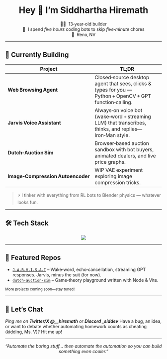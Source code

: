 <!-- PROFILE README for https://github.com/siddharthahiremath -->

<h1 align="center">Hey&nbsp;👋&nbsp;I’m&nbsp;Siddhartha&nbsp;Hiremath</h1>

<p align="center">
  🧑‍💻 &nbsp;13‑year‑old builder<br/>
  🤖 &nbsp;I spend <em>five hours</em> coding bots to skip <em>five‑minute</em> chores<br/>
  📍 &nbsp;Reno, NV
</p>

---

## 🚀 Currently Building

| Project                           | TL;DR                                                                                                   |
| --------------------------------- | ------------------------------------------------------------------------------------------------------- |
| **Web Browsing Agent**            | Closed‑source desktop agent that sees, clicks & types for you — Python + OpenCV + GPT function‑calling. |
| **Jarvis Voice Assistant**        | Always‑on voice bot (wake‑word + streaming LLM) that transcribes, thinks, and replies—Iron‑Man style.   |
| **Dutch‑Auction Sim**             | Browser‑based auction sandbox with bot buyers, animated dealers, and live price graphs.                 |
| **Image‑Compression Autoencoder** | WIP VAE experiment exploring image compression tricks.                                                  |

> ⚡ I tinker with everything from RL bots to Blender physics — whatever looks fun.

---

## 🛠 Tech Stack

<p align="center">
  <img src="https://skillicons.dev/icons?i=python,js,cpp,react,html,pytorch,opencv,blender,githubactions,bash"/>
</p>

---

## 🌟 Featured Repos

* [`J.A.R.V.I.S.A.I`](https://github.com/siddharthahiremath/J.A.R.V.I.S.AI) – Wake‑word, echo‑cancellation, streaming GPT responses. Jarvis, minus the suit (for now).
* [`dutch-auction-sim`](https://github.com/siddharthahiremath/dutch-auction-sim) – Game‑theory playground written with Node & Vite.

<sub>More projects coming soon—stay tuned!</sub>

---

## 💬 Let’s Chat

*Ping me on **Twitter/X @\_\_hiremath** or **Discord \_siddev***
Have a bug, an idea, or want to debate whether automating homework counts as cheating (kidding, Ms. V)? Hit me up!

---

<p align="center"><i>“Automate the boring stuff… then automate the automation so you can build something even cooler.”</i></p>
